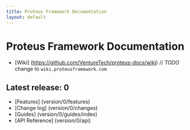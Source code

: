 ```yaml
---
title: Proteus Framework Documentation
layout: default
---
```


# Proteus Framework Documentation

* [Wiki] (https://github.com/VentureTech/proteus-docs/wiki) // *TODO* change to `wiki.proteusframework.com`

## Latest release: 0

* [Features] (version/0/features)
* [Change log] (version/0/changes)
* [Guides] (version/0/guides/index)
* [API Reference] (version/0/api)
